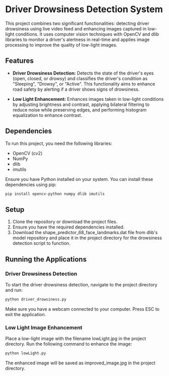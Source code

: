 # Driver Drowsiness Detection System
This project combines two significant functionalities: detecting driver drowsiness using live video feed and enhancing images captured in low-light conditions. It uses computer vision techniques with OpenCV and dlib libraries to monitor a driver's alertness in real-time and applies image processing to improve the quality of low-light images.

## Features
- **Driver Drowsiness Detection:** Detects the state of the driver's eyes (open, closed, or drowsy) and classifies the driver's condition as "Sleeping", "Drowsy", or "Active". This functionality aims to enhance road safety by alerting if a driver shows signs of drowsiness.

- **Low Light Enhancement:** Enhances images taken in low-light conditions by adjusting brightness and contrast, applying bilateral filtering to reduce noise while preserving edges, and performing histogram equalization to enhance contrast.

## Dependencies
To run this project, you need the following libraries:

- OpenCV (cv2)
- NumPy
- dlib
- imutils

Ensure you have Python installed on your system. You can install these dependencies using pip:

```bash
pip install opencv-python numpy dlib imutils
```

## Setup

1. Clone the repository or download the project files.
2. Ensure you have the required dependencies installed.
3. Download the shape_predictor_68_face_landmarks.dat file from dlib's model repository and place it in the project directory for the drowsiness detection script to function.
   
## Running the Applications

### Driver Drowsiness Detection
To start the driver drowsiness detection, navigate to the project directory and run:

```bash
python driver_drowsiness.py
```

Make sure you have a webcam connected to your computer. Press ESC to exit the application.

### Low Light Image Enhancement
Place a low-light image with the filename lowLight.jpg in the project directory. Run the following command to enhance the image:

```bash
python lowLight.py
```

The enhanced image will be saved as improved_image.jpg in the project directory.
